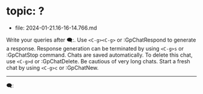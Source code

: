 # topic: ?

- file: 2024-01-21.16-16-14.766.md

Write your queries after 🗨:. Use `<C-g><C-g>` or :GpChatRespond to generate a response.
Response generation can be terminated by using `<C-g>s` or :GpChatStop command.
Chats are saved automatically. To delete this chat, use `<C-g>d` or :GpChatDelete.
Be cautious of very long chats. Start a fresh chat by using `<C-g>c` or :GpChatNew.

---

🗨:

